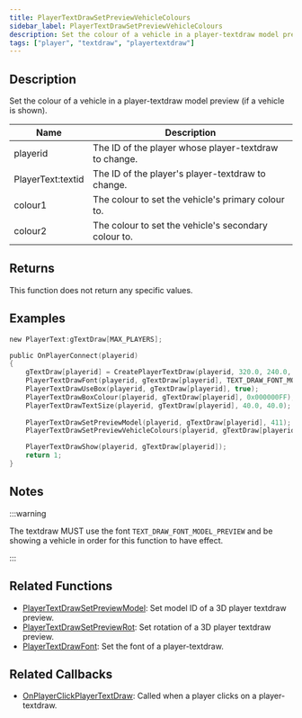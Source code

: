 ```yaml
---
title: PlayerTextDrawSetPreviewVehicleColours
sidebar_label: PlayerTextDrawSetPreviewVehicleColours
description: Set the colour of a vehicle in a player-textdraw model preview (if a vehicle is shown).
tags: ["player", "textdraw", "playertextdraw"]
---
```


<VersionWarn version='omp v1.1.0.2612' />

## Description

Set the colour of a vehicle in a player-textdraw model preview (if a vehicle is shown).

| Name              | Description                                           |
| ----------------- | ----------------------------------------------------- |
| playerid          | The ID of the player whose player-textdraw to change. |
| PlayerText:textid | The ID of the player's player-textdraw to change.     |
| colour1           | The colour to set the vehicle's primary colour to.      |
| colour2           | The colour to set the vehicle's secondary colour to.    |

## Returns

This function does not return any specific values.

## Examples

```c
new PlayerText:gTextDraw[MAX_PLAYERS];

public OnPlayerConnect(playerid)
{
    gTextDraw[playerid] = CreatePlayerTextDraw(playerid, 320.0, 240.0, "_");
    PlayerTextDrawFont(playerid, gTextDraw[playerid], TEXT_DRAW_FONT_MODEL_PREVIEW);
    PlayerTextDrawUseBox(playerid, gTextDraw[playerid], true);
    PlayerTextDrawBoxColour(playerid, gTextDraw[playerid], 0x000000FF);
    PlayerTextDrawTextSize(playerid, gTextDraw[playerid], 40.0, 40.0);
    
    PlayerTextDrawSetPreviewModel(playerid, gTextDraw[playerid], 411);
    PlayerTextDrawSetPreviewVehicleColours(playerid, gTextDraw[playerid], 3, 6);

    PlayerTextDrawShow(playerid, gTextDraw[playerid]);
    return 1;
}
```

## Notes

:::warning

The textdraw MUST use the font `TEXT_DRAW_FONT_MODEL_PREVIEW` and be showing a vehicle in order for this function to have effect.

:::

## Related Functions

- [PlayerTextDrawSetPreviewModel](PlayerTextDrawSetPreviewModel): Set model ID of a 3D player textdraw preview.
- [PlayerTextDrawSetPreviewRot](PlayerTextDrawSetPreviewRot): Set rotation of a 3D player textdraw preview.
- [PlayerTextDrawFont](PlayerTextDrawFont): Set the font of a player-textdraw.

## Related Callbacks

- [OnPlayerClickPlayerTextDraw](../callbacks/OnPlayerClickPlayerTextDraw): Called when a player clicks on a player-textdraw.
